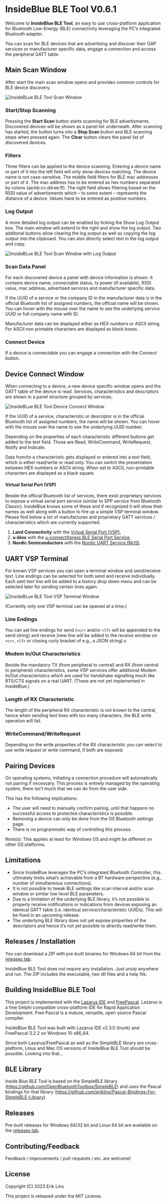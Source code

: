 # InsideBlue BLE Tool V0.6.1
Welcome to **InsideBlue BLE Tool**, an easy to use cross-platform application for Bluetooth Low-Energy (BLE) connectivity leveraging the PC’s integrated Bluetooth adapter.

You can scan for BLE devices that are advertising and discover their GAP services or manufacturer specific data, engage a connection and access the peripheral GATT table.

## Main Scan Window
After start the main scan window opens and provides common controls for BLE device discovery.

![InsideBLue BLE Tool Scan Window](images/insideblue_ble_tool_scan_window.png)

### Start/Stop Scanning
Pressing the **Start Scan** button starts scanning for BLE advertisments. Discovered devices will be shown as a panel list underneath. After scanning has started, the button turns into a **Stop Scan** button and BLE scanning stops when pressed again. The **Clear** button clears the panel list of discovered devices.

### Filters
Three filters can be applied to the device scanning. Entering a device name or part of it into the left field will only show devices matching. The device name is not case-sensitive. The middle field filters for BLE mac addresses or part of it. The mac address has to be entered as hex numbers separated by colons (aa:bb:cc:dd:ee:ff). The right field allows filtering based on the RSSI value of advertisments which – to some extent – represents the distance of a device. Values have to be entered as positive numbers.


### Log Output
A more detailed log output can be enabled by ticking the Show Log Output box. The main window will extend to the right and show the log output.
Two additonal buttons allow clearing the log output as well as copying the log output into the clipboard. You can also directly select text in the log output and copy.

![InsideBLue BLE Tool Scan Window with Log Output](images/insideblue_ble_tool_scan_window_log.png)

### Scan Data Panel
For each discovered device a panel with device information is shown. It contains device name, connectable status, tx power (if available), RSSI value, mac address, advertised services and manufacturer specific data.

If the UUID of a service or the company ID in the manufacturer data is in the official Bluetooth list of assigned numbers, the official name will be shown. You can hover with the mouse over the name to see the underlying service UUID or full company name with ID.

Manufacturer data can be displayed either as HEX numbers or ASCII string. For ASCII non printable characters are displayed as black boxes.

### Connect Device
If a device is connectable you can engage a connection with the Connect button.

## Device Connect Window
When connecting to a device, a new device specific window opens and the GATT table of the device is read. Services, characteristics and descriptors are shown in a panel structure grouped by services. 

![InsideBLue BLE Tool Device Connect Window](images/insideblue_ble_tool_connect_window.png)

If the UUID of a service, characteristic or descriptor is in the official Bluetooth list of assigned numbers, the name will be shown. You can hover with the mouse over the name to see the underlying UUID number.

Depending on the properties of each characteristic different buttons get added to the text field. Those are Read, WriteCommand, WriteRequest, Notify and Indicate.

Data from/to a characteristic gets displayed or entered into a text field, which is either read/write or read only. You can switch the presentation between HEX numbers or ASCII string. When set to ASCII, non-printable characters are displayed as a black square.

#### Virtual Serial Port (VSP)
Beside the official Bluetooth list of services, there exist proprietary services to expose a virtual serial port service (similar to SPP service from Bluetooth Classic). InsideBlue knows some of these and if recognized it will show their names as well along with a button to fire up a simple VSP terminal window. Please find below a list of manufactures and proprietary GATT services / characteristics which are currently supported.

1. **Laird Connectivity** with the [Virtual Serial Port (VSP)](https://www.lairdconnect.com/documentation/application-note-laird-custom-ble-serial-port-service),
2. **u-blox** with the [u-connectXpress BLE Serial Port Service](https://content.u-blox.com/sites/default/files/u-connectXpress-LowEnergySerialPortService_ProtocolSpec_UBX-16011192.pdf),
3. **Nordic Semiconductors** with the [Nordic UART Service (NUS)](https://developer.nordicsemi.com/nRF_Connect_SDK/doc/1.4.0/nrf/include/bluetooth/services/nus.html).

## UART VSP Terminal
For known VSP services you can open a terminal window and send/receive text. Line endings can be selected for both send and receive individually. Each sent text line will be added to a history drop down menu and can be selected later for sending certain lines again.

![InsideBLue BLE Tool VSP Terminal Window](images/insideblue_ble_tool_vsp_terminal.png)

(Currently only one VSP terminal can be opened at a time.)

### Line Endings
You can set line endings for send (`<cr>` and/or `<lf>` will be appended to the send string) and receive (new line will be added to the receive window on `<cr>`, `<lf>` or closing curly bracket of e.g., a JSON string).s

### Modem In/Out Characteristics
Beside the mandatory TX (from peripheral to central) and RX (from central to peripheral) characteristics, some VSP services offer additional Modem In/Out characteristics which are used for handshake signalling much like RTS/CTS signals on a real UART. (These are not yet implemented in InsideBlue.)

### Length of RX Characteristic
The length of the peripheral RX characteristic is not known to the central, hence when sending text lines with too many characters, the BLE write operation will fail.

### WriteCommand/WriteRequest
Depending on the write properties of the RX characteristic you can select to use write request or write command, if both are exposed.

## Pairing Devices
On operating systems, initiating a connection procedure will automatically run pairing if necessary. This process is entirely managed by the operating system, there isn't much that we can do from the user side.

This has the following implications:
- The user will need to manually confirm pairing, until that happens no successful access to protected characteristics is possible.
- Removing a device can only be done from the OS Bluetooth settings page.
- There is no programmatic way of controlling this process.

Note(s): This applies at least for Windows OS and might be different on other OS platforms.

## Limitations
- Since InsideBlue leverages the PC’s integrated Bluetooth Controller, this ultimately limits what’s achievable from a BT hardware perspective (e.g., number of simultaneous connections).
- It is not possible to tweak BLE settings like scan interval and/or scan window or similar low-level BLE parameters.
- Due to a limitation of the underlying BLE library, it’s not possible to properly receive notifications or indications from devices exposing an identcal GATT table (i.e. identical service/characteristic UUIDs). This will be fixed in an upcoming release.
- The underlying BLE library does not yet expose properties of the descriptors and hence it’s not yet possible to directly read/write them.

## Releases / Installation
You can download a ZIP with pre-built binaries for Windows 64 bit from the [releases tab](https://github.com/eriklins/InsideBlue-BLE-Tool/releases). 

InsideBlue BLE Tool does not require any installation. Just unzip anywhere and run. The ZIP includes the executable, two dll files and a help file.

## Building InsideBlue BLE Tool
This project is implemented with the [Lazarus IDE](https://www.lazarus-ide.org/) and [FreePascal](https://www.freepascal.org/). Lazarus is a free Delphi compatible cross-platform IDE for Rapid Application Development. Free Pascal is a mature, versatile, open source Pascal compiler.

InsideBlue BLE Tool was built with Lazarus IDE v2.3.0 (trunk) and FreePascal 3.2.2 on Windows 10 x86_64.

Since both Lazarus/FreePascal as well as the SimpleBLE library are cross-platform, Linux and Mac OS versions of InsideBlue BLE Tool should be possible. Looking into that...

## BLE Library
Inside Blue BLE Tool is based on the SimpleBLE library (https://github.com/OpenBluetoothToolbox/SimpleBLE) and uses the Pascal bindings for that library (https://github.com/eriklins/Pascal-Bindings-For-SimpleBLE-Library).

## Releases
Pre-built releases for Windows 64/32 bit and Linux 64 bit are available on the [releases tab](https://github.com/eriklins/InsideBlue-BLE-Tool/releases).

## Contributing/Feedback
Feedback / improvements / pull-requests / etc. are welcome!

## License
Copyright (C) 2023 Erik Lins

This project is released under the MIT License.

